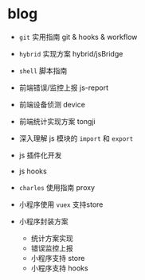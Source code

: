# blog

- `git` 实用指南 git & hooks & workflow
- `hybrid` 实现方案 hybrid/jsBridge
- `shell` 脚本指南
- 前端错误/监控上报 js-report
- 前端设备侦测 device
- 前端统计实现方案 tongji
- 深入理解 js 模块的 `import` 和 `export`
- js 插件化开发
- js hooks

- `charles` 使用指南 proxy
- 小程序使用 `vuex` 支持store
- 小程序封装方案
  - 统计方案实现
  - 错误监控上报
  - 小程序支持 store
  - 小程序支持 hooks
